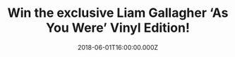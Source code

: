 ---
campaign-uuid: "c-69c56353-d5d0-4e01-8f23-32d9f961307d"
type: "Competition"
category: "Music"
date: "2018-06-01T16:00:00.000Z"
end-date: "2018-07-01T23:59:00.000Z"
disable-form: false
is_promoted: false
has_entry_page: true
title: "Win the exclusive Liam Gallagher ‘As You Were’ Vinyl Edition!"
competition-description: "<p>Calling all Liam Gallagher fans! we have the best gift\
  \ for YOU! We’re giving away the exclusive Liam Gallagher ‘As You Were’ Vinyl Edition\
  \ for one lucky NME AAA member to win!</p>\r\n<p>Liking what you hear? Click below\
  \ to get a chance to win</p>"
hero-header: "Win the exclusive Liam Gallagher ‘As You Were’ Vinyl Edition!"
terms-confirmation: "N/A"
banner-img: "https://assets.expresslyapp.com/asset-7f0fab28-1328-43e1-863d-c01fe221c1ae.jpg"
logo-left-href: "nme.com"
logo-left-image: "https://assets.expresslyapp.com/asset-50a88fd5-e9e3-4ba0-ab10-d8c9af3e6258.jpg"
logo-left-title: "NME AAA"
bg-image-hero: "https://assets.expresslyapp.com/asset-41e439d0-cac4-4dda-b66b-4b56a685f0b7.jpg"
bg-image-first: "https://assets.expresslyapp.com/asset-e1a74108-6057-4a57-9eb4-ec0d5e98a696.jpg"
section1-content: "<p>Liam Gallagher’s ‘As You Were’ is the fastest-selling vinyl\
  \ record of the last 20 years! It sold 16,000 copies on vinyl in just one week!\
  \ And we have one for YOU!</p> \r\n<p>Enter the form below for a chance to win the\
  \ exclusive ‘As You Were’ Vinyl Edition and you could be dancing along Wall of Glass,\_\
  Chinatown,\_For What It's Worth, Greedy Soul and more of his hits!</p>\r\n<p>Good\
  \ luck!</p>"
entry-title: "Win the exclusive Liam Gallagher ‘As You Were’ Vinyl Edition!"
entry-content: "<p>Enter the draw to win the fastest-selling vinyl record of the last\
  \ 20 years! The exclusive Liam Gallagher 'As You Were' Vinyl Edition! by completing\
  \ the form below before 23:59 on 1st July 2018.</p>"
has-winner: true
winner-title: "CONGRATULATIONS to Ian T. who won the exclusive Liam Gallagher ‘As\
  \ You Were’ Vinyl Edition!"
winner-banner: "https://assets.expresslyapp.com/asset-c9f0cabe-27cb-4ebf-bb6b-930427d4550f.jpg"
prize-description: "The exclusive Liam Gallagher ‘As You Were’ Vinyl Edition!"
special-conditions: "Multiple entries are allowed up to one every day. Starting June\
  \ 6, 2018, the 24h interval between multiple entries resets at midnight every day."
---
